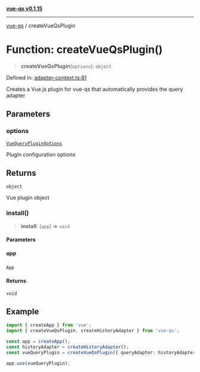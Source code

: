 [**vue-qs v0.1.15**](../README.md)

***

[vue-qs](../README.md) / createVueQsPlugin

# Function: createVueQsPlugin()

> **createVueQsPlugin**(`options`): `object`

Defined in: [adapter-context.ts:81](https://github.com/iamsomraj/vue-qs/blob/479c0d0dd04c282413431d3d2112e6dc9639b922/src/adapter-context.ts#L81)

Creates a Vue.js plugin for vue-qs that automatically provides the query adapter

## Parameters

### options

[`VueQueryPluginOptions`](../interfaces/VueQueryPluginOptions.md)

Plugin configuration options

## Returns

`object`

Vue plugin object

### install()

> **install**: (`app`) => `void`

#### Parameters

##### app

`App`

#### Returns

`void`

## Example

```typescript
import { createApp } from 'vue';
import { createVueQsPlugin, createHistoryAdapter } from 'vue-qs';

const app = createApp();
const historyAdapter = createHistoryAdapter();
const vueQueryPlugin = createVueQsPlugin({ queryAdapter: historyAdapter });

app.use(vueQueryPlugin);
```
